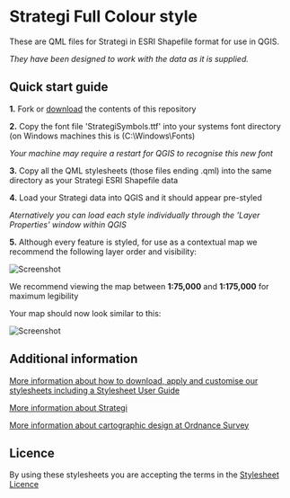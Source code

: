 # Strategi Full Colour style

These are QML files for Strategi in ESRI Shapefile format for use in QGIS.

*They have been designed to work with the data as it is supplied.*

## Quick start guide

**1.**  Fork or [download](https://github.com/OrdnanceSurvey/Strategi-stylesheets/archive/master.zip) the contents of this repository

**2.**  Copy the font file 'StrategiSymbols.ttf' into your systems font directory (on Windows machines this is (C:\Windows\Fonts)

*Your machine may require a restart for QGIS to recognise this new font*

**3.**  Copy all the QML stylesheets (those files ending .qml) into the same directory as your Strategi ESRI Shapefile data

**4.**  Load your Strategi data into QGIS and it should appear pre-styled

*Aternatively you can load each style individually through the 'Layer Properties' window within QGIS*

**5.**  Although every feature is styled, for use as a contextual map we recommend the following layer order and visibility:

  ![Screenshot](https://github.com/OrdnanceSurvey/Strategi-stylesheets/raw/master/ESRI%20Shapefile%20stylesheets/QGIS%20stylesheets%20(QML)/Full%20Colour%20style/images/Strat_layer_order.PNG "Recommended layer order for Strategi")

We recommend viewing the map between **1:75,000** and **1:175,000** for maximum legibility

Your map should now look similar to this: 

  ![Screenshot](https://github.com/OrdnanceSurvey/Strategi-stylesheets/raw/master/ESRI%20Shapefile%20stylesheets/QGIS%20stylesheets%20(QML)/Full%20Colour%20style/images/Strat_FC_screenshot.PNG "Screenshot of Strategi at 1:125,000")

## Additional information

[More information about how to download, apply and customise our stylesheets including a Stylesheet User Guide](http://www.ordnancesurvey.co.uk/resources/carto-design/cartographic-stylesheets.html)

[More information about Strategi](http://www.ordnancesurvey.co.uk/business-and-government/products/strategi.html)

[More information about cartographic design at Ordnance Survey](https://www.ordnancesurvey.co.uk/resources/carto-design/)

## Licence

By using these stylesheets you are accepting the terms in the [Stylesheet Licence](http://www.ordnancesurvey.co.uk/docs/licences/stylesheet-licence-v2.pdf)
